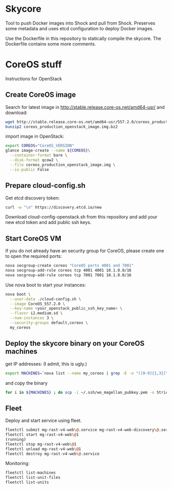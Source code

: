 # Skycore

Tool to push Docker images into Shock and pull from Shock. Preserves some metadata and uses etcd configuration to deploy Docker images.

Use the Dockerfile in this repository to statically compile the skycore. The Dockerfile contains some more comments.

# CoreOS stuff
Instructions for OpenStack

## Create CoreOS image

Search for latest image in http://stable.release.core-os.net/amd64-usr/ and download:
```bash
wget http://stable.release.core-os.net/amd64-usr/557.2.0/coreos_production_openstack_image.img.bz2
bunzip2 coreos_production_openstack_image.img.bz2
```

import image in OpenStack:
```bash
export COREOS="CoreOS_VERSION"
glance image-create --name ${COREOS}\
  --container-format bare \
  --disk-format qcow2 \
  --file coreos_production_openstack_image.img \
  --is-public False
```

## Prepare cloud-config.sh
Get etcd discovery token:
```bash
curl -w "\n" https://discovery.etcd.io/new
```

Download cloud-config-openstack.sh from this repository and add your new etcd token and add public ssh keys.

## Start CoreOS VM

If you do not already have an security group for CoreOS, please create one to open the required ports:
```bash
nova secgroup-create coreos "CoreOS ports 4001 and 7001"
nova secgroup-add-rule coreos tcp 4001 4001 10.1.0.0/16
nova secgroup-add-rule coreos tcp 7001 7001 10.1.0.0/16
```

Use nova boot to start your instances:
```bash
nova boot \
  --user-data ./cloud-config.sh \
  --image CoreOS_557.2.0 \
  --key-name <your_openstack_public_ssh_key_name> \
  --flavor i2.medium.sd \
  --num-instances 3 \
  --security-groups default,coreos \
  my_coreos
```

## Deploy the skycore binary on your CoreOS machines

get IP addresses: (I admit, this is ugly.)
```bash
export MACHINES=`nova list --name my_coreos | grep -E -o "([0-9]{1,3}[\.]){3}[0-9]{1,3}" | tr '\n' ' '` ; echo ${MACHINES}
```
and copy the binary
```bash
for i in ${MACHINES} ; do scp -i ~/.ssh/wo_magellan_pubkey.pem -o StrictHostKeyChecking=no ./skycore core@${i}: ; done
```

## Fleet
Deploy and start service using fleet. 
```bash
fleetctl submit mg-rast-v4-web\@.service mg-rast-v4-web-discovery\@.service
fleetctl start mg-rast-v4-web\@1
(running)
fleetctl stop mg-rast-v4-web\@1
fleetctl unload mg-rast-v4-web\@1
fleetctl destroy mg-rast-v4-web\@.service
```

Monitoring:
```bash
fleetctl list-machines
fleetctl list-unit-files 
fleetctl list-units
```
